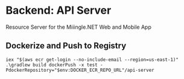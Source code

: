 # Backend: API Server
Resource Server for the Miiingle.NET Web and Mobile App

## Dockerize and Push to Registry
```
iex "$(aws ecr get-login --no-include-email --region=us-east-1)" 
.\gradlew build dockerPush -x test -PdockerRepository="$env:DOCKER_ECR_REPO_URL"/api-server
```
